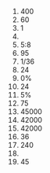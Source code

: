 1. 400
2. 60
3. 1
4.
5. 5:8
6. 95
7. 1/36
8. 24
9. 0%
10. 24
11. 5%
12. 75
13. 45000
14. 42000
15. 42000
16. 36
17. 240
18.
19. 45
